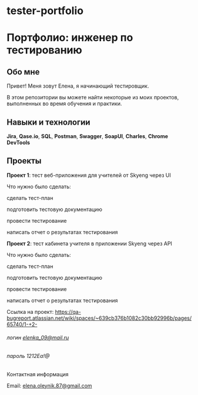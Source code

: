 # tester-portfolio

# Портфолио: инженер по тестированию

## Обо мне

Привет! Меня зовут Елена, я начинающий тестировщик.

В этом репозитории вы можете найти некоторые из моих проектов, выполненных во время обучения и практики.

## Навыки и технологии

**Jira**, **Qase.io**, **SQL**, **Postman**, **Swagger**, **SoapUI**, **Charles**, **Chrome DevTools**

## Проекты

**Проект 1**: тест веб-приложения для учителей от Skyeng через UI

Что нужно было сделать:

сделать тест-план

подготовить тестовую документацию

провести тестирование

написать отчет о результатах тестирования

**Проект 2**: тест кабинета учителя в приложении Skyeng через API

Что нужно было сделать:

сделать тест-план

подготовить тестовую документацию

провести тестирование

написать отчет о результатах тестирования

Ссылка на проект: https://qa-bugreport.atlassian.net/wiki/spaces/~639cb376b1082c30bb92996b/pages/65740/1-+2-

###### логин elenka_09@mail.ru

###### пароль 1212Ea!@

Контактная информация

Email: elena.oleynik.87@gmail.com

